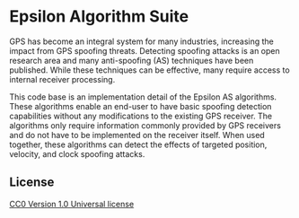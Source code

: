 # Epsilon Algorithm Suite
GPS has become an integral system for many industries, increasing the impact from GPS spoofing threats. Detecting spoofing attacks is an open research area and many anti-spoofing (AS) techniques have been published. While these techniques can be effective, many require access to internal receiver processing.
 
This code base is an implementation detail of the Epsilon AS algorithms. These algorithms enable an end-user to have basic spoofing detection capabilities without any modifications to the existing GPS receiver. The algorithms only require information commonly provided by GPS receivers and do not have to be implemented on the receiver itself. When used together, these algorithms can detect the effects of targeted position, velocity, and clock spoofing attacks.

## License
[CC0 Version 1.0 Universal license](https://github.com/cisagov/Epsilon/blob/develop/LICENSE)
 

